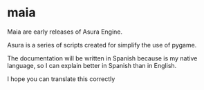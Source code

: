 # maia
Maia are early releases of Asura Engine.

Asura is a series of scripts created for simplify the use of pygame.

The documentation will be written in Spanish because is my native language, so I can explain better in Spanish than in English.

I hope you can translate this correctly
